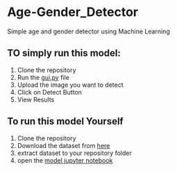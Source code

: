 # Age-Gender_Detector
Simple age and gender detector using Machine Learning
## TO simply run this model:
1. Clone the repository
2. Run the [gui.py](https://github.com/PraptAI/Age-Gender_Detector/blob/main/gui.py) file
3. Upload the image you want to detect
4. Click on Detect Button
5. View Results 

## To run this model Yourself
1. Clone the repository
2. Download the dataset from [here](https://www.kaggle.com/datasets/jangedoo/utkface-new)
3. extract dataset to your repository folder
4. open the [model jupyter notebook]()
